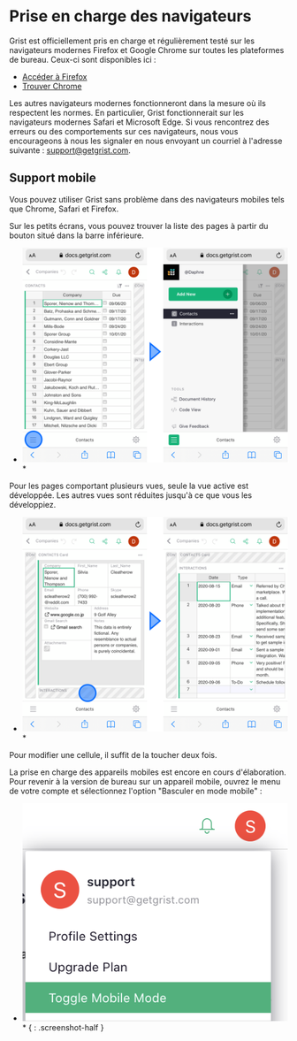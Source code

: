 # Prise en charge des navigateurs

Grist est officiellement pris en charge et régulièrement testé sur les navigateurs modernes Firefox et Google Chrome sur
toutes les plateformes de bureau. Ceux-ci sont disponibles ici :

- <a href="https://www.mozilla.org/en-US/firefox/new/">Accéder à Firefox</a>
- <a href="https://www.google.com/chrome/">Trouver Chrome</a>

Les autres navigateurs modernes fonctionneront dans la mesure où ils respectent les normes. En particulier, Grist
fonctionnerait sur les navigateurs modernes Safari et Microsoft Edge. Si vous rencontrez des erreurs ou des comportements
sur ces navigateurs, nous vous encourageons à nous les signaler en nous envoyant un courriel à l'adresse suivante : <support@getgrist.com>.

## Support mobile

Vous pouvez utiliser Grist sans problème dans des navigateurs mobiles tels que Chrome, Safari et Firefox.

Sur les petits écrans, vous pouvez trouver la liste des pages à partir du bouton situé dans la barre inférieure.

* ![Grist on mobile](images/newsletters/2021-02/mobile-pages.png)*

Pour les pages comportant plusieurs vues, seule la vue active est développée. Les autres vues sont réduites jusqu'à ce que vous les développiez.

* ![Widgets extensibles](images/newsletters/2021-02/mobile-widgets.png)*

Pour modifier une cellule, il suffit de la toucher deux fois.

La prise en charge des appareils mobiles est encore en cours d'élaboration. Pour revenir à la version de bureau sur un appareil mobile, ouvrez le menu de votre compte et sélectionnez l'option "Basculer en mode mobile" :

* ![Basculer en mode mobile](images/toggle-mobile-mode.png)*
{ : .screenshot-half }

